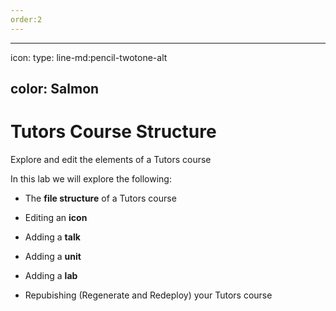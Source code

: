 ```yaml
---
order:2
---
```

---
icon:
  type: line-md:pencil-twotone-alt

  color: Salmon
---

# Tutors Course Structure

Explore and edit the elements of a Tutors course

In this lab we will explore the following:

- The **file structure** of a Tutors course

- Editing an **icon**

- Adding a **talk**

- Adding a **unit**

- Adding a **lab**

- Repubishing (Regenerate and Redeploy) your Tutors course